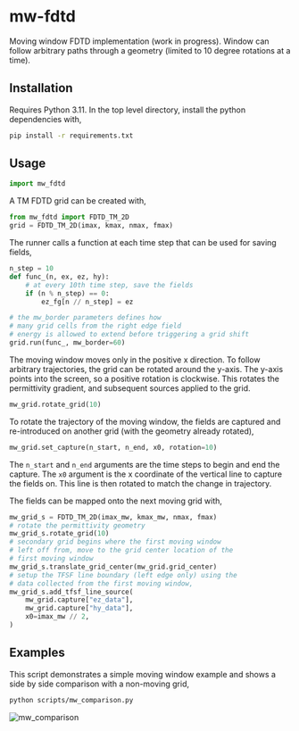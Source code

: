 # mw-fdtd

Moving window FDTD implementation (work in progress). Window can follow arbitrary paths through a geometry (limited
to 10 degree rotations at a time).

## Installation

Requires Python 3.11. In the top level directory, install the python dependencies with,

```bash
pip install -r requirements.txt
```

## Usage

```python
import mw_fdtd
```

A TM FDTD grid can be created with,
```python
from mw_fdtd import FDTD_TM_2D
grid = FDTD_TM_2D(imax, kmax, nmax, fmax)
```

The runner calls a function at each time step that can be used for saving fields,
```python
n_step = 10
def func_(n, ex, ez, hy):
    # at every 10th time step, save the fields
    if (n % n_step) == 0:
        ez_fg[n // n_step] = ez

# the mw_border parameters defines how 
# many grid cells from the right edge field 
# energy is allowed to extend before triggering a grid shift
grid.run(func_, mw_border=60)
```

The moving window moves only in the positive x direction. To follow arbitrary trajectories, the grid can be rotated around the y-axis. The y-axis points into the screen, so a positive rotation is clockwise.
This rotates the permittivity gradient, and subsequent sources applied to the grid.
```python
mw_grid.rotate_grid(10)
```

To rotate the trajectory of the moving window, the fields are captured and re-introduced on another grid (with the geometry already rotated),
```python
mw_grid.set_capture(n_start, n_end, x0, rotation=10)
```
The `n_start` and `n_end` arguments are the time steps to begin and end the capture. The `x0` argument
is the x coordinate of the vertical line to capture the fields on. This line is then rotated to match
the change in trajectory.

The fields can be mapped onto the next moving grid with,
```python
mw_grid_s = FDTD_TM_2D(imax_mw, kmax_mw, nmax, fmax)
# rotate the permittivity geometry 
mw_grid_s.rotate_grid(10)
# secondary grid begins where the first moving window 
# left off from, move to the grid center location of the
# first moving window
mw_grid_s.translate_grid_center(mw_grid.grid_center)
# setup the TFSF line boundary (left edge only) using the 
# data collected from the first moving window,
mw_grid_s.add_tfsf_line_source(
    mw_grid.capture["ez_data"], 
    mw_grid.capture["hy_data"], 
    x0=imax_mw // 2, 
)
```

## Examples
This script demonstrates a simple moving window example and shows a side by side comparison with a non-moving grid,

```bash
python scripts/mw_comparison.py
```
![mw_comparison](https://raw.githubusercontent.com/ricklyon/mw_fdtd/main/scripts/mw_comparison.gif)